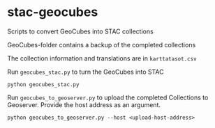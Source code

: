 # stac-geocubes
Scripts to convert GeoCubes into STAC collections

GeoCubes-folder contains a backup of the completed collections

The collection information and translations are in `karttatasot.csv`

Run `geocubes_stac.py` to turn the GeoCubes into STAC
```
python geocubes_stac.py 
```

Run `geocubes_to_geoserver.py` to upload the completed Collections to Geoserver. Provide the host address as an argument.
```
python geocubes_to_geoserver.py --host <upload-host-address>
```
